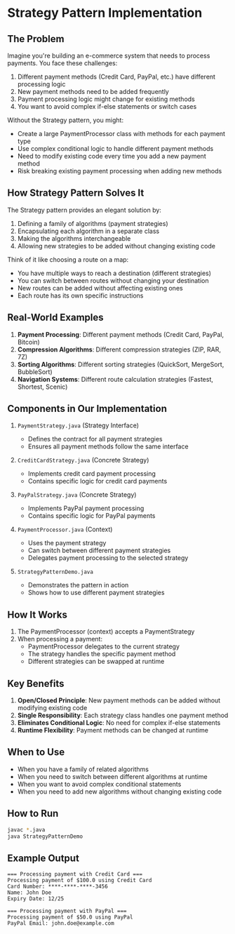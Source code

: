 # Strategy Pattern Implementation

## The Problem

Imagine you're building an e-commerce system that needs to process payments. You face these challenges:
1. Different payment methods (Credit Card, PayPal, etc.) have different processing logic
2. New payment methods need to be added frequently
3. Payment processing logic might change for existing methods
4. You want to avoid complex if-else statements or switch cases

Without the Strategy pattern, you might:
- Create a large PaymentProcessor class with methods for each payment type
- Use complex conditional logic to handle different payment methods
- Need to modify existing code every time you add a new payment method
- Risk breaking existing payment processing when adding new methods

## How Strategy Pattern Solves It

The Strategy pattern provides an elegant solution by:
1. Defining a family of algorithms (payment strategies)
2. Encapsulating each algorithm in a separate class
3. Making the algorithms interchangeable
4. Allowing new strategies to be added without changing existing code

Think of it like choosing a route on a map:
- You have multiple ways to reach a destination (different strategies)
- You can switch between routes without changing your destination
- New routes can be added without affecting existing ones
- Each route has its own specific instructions

## Real-World Examples

1. **Payment Processing**: Different payment methods (Credit Card, PayPal, Bitcoin)
2. **Compression Algorithms**: Different compression strategies (ZIP, RAR, 7Z)
3. **Sorting Algorithms**: Different sorting strategies (QuickSort, MergeSort, BubbleSort)
4. **Navigation Systems**: Different route calculation strategies (Fastest, Shortest, Scenic)

## Components in Our Implementation

1. `PaymentStrategy.java` (Strategy Interface)
   - Defines the contract for all payment strategies
   - Ensures all payment methods follow the same interface

2. `CreditCardStrategy.java` (Concrete Strategy)
   - Implements credit card payment processing
   - Contains specific logic for credit card payments

3. `PayPalStrategy.java` (Concrete Strategy)
   - Implements PayPal payment processing
   - Contains specific logic for PayPal payments

4. `PaymentProcessor.java` (Context)
   - Uses the payment strategy
   - Can switch between different payment strategies
   - Delegates payment processing to the selected strategy

5. `StrategyPatternDemo.java`
   - Demonstrates the pattern in action
   - Shows how to use different payment strategies

## How It Works

1. The PaymentProcessor (context) accepts a PaymentStrategy
2. When processing a payment:
   - PaymentProcessor delegates to the current strategy
   - The strategy handles the specific payment method
   - Different strategies can be swapped at runtime

## Key Benefits

1. **Open/Closed Principle**: New payment methods can be added without modifying existing code
2. **Single Responsibility**: Each strategy class handles one payment method
3. **Eliminates Conditional Logic**: No need for complex if-else statements
4. **Runtime Flexibility**: Payment methods can be changed at runtime

## When to Use

- When you have a family of related algorithms
- When you need to switch between different algorithms at runtime
- When you want to avoid complex conditional statements
- When you need to add new algorithms without changing existing code

## How to Run

```bash
javac *.java
java StrategyPatternDemo
```

## Example Output

```
=== Processing payment with Credit Card ===
Processing payment of $100.0 using Credit Card
Card Number: ****-****-****-3456
Name: John Doe
Expiry Date: 12/25

=== Processing payment with PayPal ===
Processing payment of $50.0 using PayPal
PayPal Email: john.doe@example.com
``` 